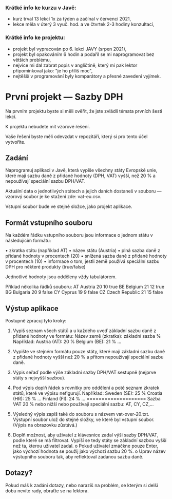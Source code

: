 ### Krátké info ke kurzu v Javě:
- kurz trval 13 lekcí 1x za týden a začínal v červenci 2021,
- lekce měla v úterý 3 vyuč. hod. a ve čtvrtek 2-3 hodiny konzultací,

### Krátké info ke projektu:
- projekt byl vypracován po 6. lekci JAVY (srpen 2021),
- projekt byl opakováním 6 hodin a podařil se mi naprogramovat bez větších problému,
- nejvíce mi dal zabrat popis v angličtině, který mi pak lektor připominkoval jako: "je ho příliš moc",
- nejtěšší v programování byly komparátory a přesné zavedení vyjímek.



# První projekt — Sazby DPH

Na prvním projektu byste si měli ověřit, že jste zvládli témata prvních šesti lekcí.

K projektu nebudete mít vzorové řešení.

Vaše řešení byste měli odevzdat v repozitáři, který si pro tento účel vytvoříte.


## Zadání

Naprogramuj aplikaci v Javě, která vypíše všechny státy Evropské unie, které mají sazbu daně z přidané hodnoty (DPH, VAT) vyšší, než 20 % a nepoužívají speciální sazbu DPH/VAT.

Aktuální data o jednotlivých státech a jejich daních dostaneš v souboru — vzorový soubor je ke stažení zde: vat-eu.csv.

Vstupní soubor bude ve stejné složce, jako projekt aplikace.

## Formát vstupního souboru

Na každém řádku vstupního souboru jsou informace o jednom státu v následujícím formátu:

•	zkratka státu (například AT)
•	název státu (Austria)
•	plná sazba daně z přidané hodnoty v procentech (20)
•	snížená sazba daně z přidané hodnoty v procentech (10)
•	informace o tom, jestli země používá speciální sazbu DPH pro některé produkty (true/false)

Jednotlivé hodnoty jsou odděleny vždy tabulátorem.

Příklad několika řádků souboru:
AT	Austria	20	10	true
BE	Belgium	21	12	true
BG	Bulgaria	20	9	false
CY	Cyprus	19	9	false
CZ	Czech Republic	21	15	false

## Výstup aplikace

Postupně zpracuj tyto kroky:

1.	Vypiš seznam všech států a u každého uveď základní sazbu daně z přidané hodnoty ve formátu:
Název země (zkratka): základní sazba %
Například:
Austria (AT): 20 %
Belgium (BE): 21 %
...

2.	Vypište ve stejném formátu pouze státy, které mají základní sazbu daně z přidané hodnoty vyšší než 20 % a přitom nepoužívají speciální sazbu daně.

3.	Výpis seřaď podle výše základní sazby DPH/VAT sestupně (nejprve státy s nejvyšší sazbou).

4.	Pod výpis doplň řádek s rovnítky pro oddělení a poté seznam zkratek států, které ve výpisu nefigurují.
Například:
Sweden (SE):    25 %
Croatia (HR):   25 %
...
Finland (FI):   24 %
...
====================
Sazba VAT 20 % nebo nižší nebo používají speciální sazbu: AT, CY, CZ,... 

5.	Výsledný výpis zapiš také do souboru s názvem vat-over-20.txt. Výstupní soubor ulož do stejné složky, ve které byl vstupní soubor. (Výpis na obrazovku zůstává.)

6.	Doplň možnost, aby uživatel z klávesnice zadal výši sazby DPH/VAT, podle které se má filtrovat. Vypíší se tedy státy se základní sazbou vyšší než ta, kterou uživatel zadal.
o	Pokud uživatel zmáčkne pouze Enter, jako výchozí hodnota se použij jako výchozí sazbu 20 %.
o	Uprav název výstupního souboru tak, aby reflektoval zadanou sazbu daně.

## Dotazy?
Pokud máš k zadání dotazy, nebo narazíš na problém, se kterým si delší dobu nevíte rady, obraťte se na lektora.
